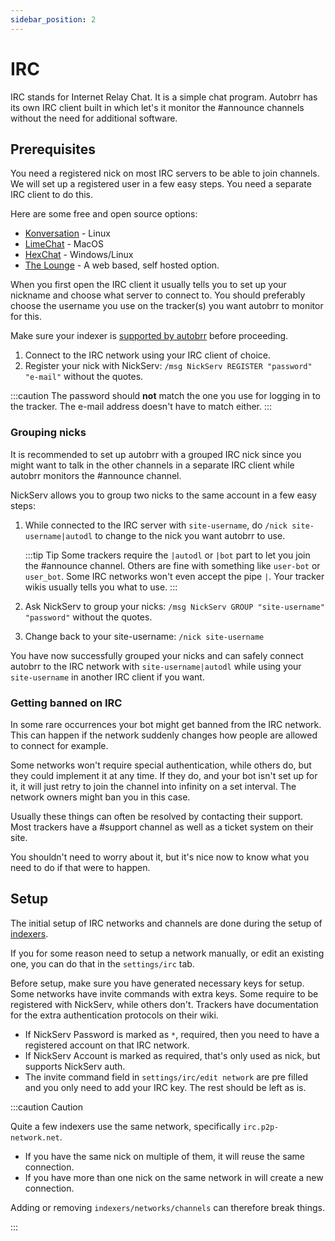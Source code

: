 ```yaml
---
sidebar_position: 2
---
```


# IRC

IRC stands for Internet Relay Chat. It is a simple chat program. Autobrr has its own IRC client built in which let's it monitor the #announce channels without the need for additional software.

## Prerequisites

You need a registered nick on most IRC servers to be able to join channels. We will set up a registered user in a few easy steps.
You need a separate IRC client to do this.

Here are some free and open source options:

* [Konversation](https://konversation.kde.org/) - Linux
* [LimeChat](http://limechat.net/mac/) - MacOS
* [HexChat](https://hexchat.github.io/) - Windows/Linux
* [The Lounge](https://thelounge.chat) - A web based, self hosted option.

When you first open the IRC client it usually tells you to set up your nickname and choose what server to connect to. You should preferably choose the username you use on the tracker(s) you want autobrr to monitor for this.

Make sure your indexer is [supported by autobrr](../configuration/indexers.md) before proceeding.

1. Connect to the IRC network using your IRC client of choice.
2. Register your nick with NickServ: `/msg NickServ REGISTER "password" "e-mail"` without the quotes.

:::caution
The password should **not** match the one you use for logging in to the tracker.
The e-mail address doesn't have to match either.
:::

### Grouping nicks

It is recommended to set up autobrr with a grouped IRC nick since you might want to talk in the other channels in a separate IRC client while autobrr monitors the #announce channel.

NickServ allows you to group two nicks to the same account in a few easy steps:

1. While connected to the IRC server with `site-username`, do `/nick site-username|autodl` to change to the nick you want autobrr to use.

    :::tip Tip
    Some trackers require the `|autodl` or `|bot` part to let you join the #announce channel. Others are fine with something like `user-bot` or `user_bot`. Some IRC networks won't even accept the pipe `|`. Your tracker wikis usually tells you what to use.
    :::

2. Ask NickServ to group your nicks: `/msg NickServ GROUP "site-username" "password"` without the quotes.
3. Change back to your site-username: `/nick site-username`

You have now successfully grouped your nicks and can safely connect autobrr to the IRC network with `site-username|autodl` while using your `site-username` in another IRC client if you want.

### Getting banned on IRC

In some rare occurrences your bot might get banned from the IRC network. This can happen if the network suddenly changes how people are allowed to connect for example.

Some networks won't require special authentication, while others do, but they could implement it at any time. If they do, and your bot isn't set up for it, it will just retry to join the channel into infinity on a set interval. The network owners might ban you in this case.

Usually these things can often be resolved by contacting their support. Most trackers have a #support channel as well as a ticket system on their site.

You shouldn't need to worry about it, but it's nice now to know what you need to do if that were to happen.

## Setup

The initial setup of IRC networks and channels are done during the setup of [indexers](../configuration/indexers.md).

If you for some reason need to setup a network manually, or edit an existing one, you can do that in the `settings/irc` tab.

Before setup, make sure you have generated necessary keys for setup. Some networks have invite commands with extra keys. Some require to be registered with NickServ, while others don't. Trackers have documentation for the extra authentication protocols on their wiki.

* If NickServ Password is marked as `*`, required, then you need to have a registered account on that IRC network.
* If NickServ Account is marked as required, that's only used as nick, but supports NickServ auth.
* The invite command field in `settings/irc/edit network` are pre filled and you only need to add your IRC key. The rest should be left as is.

:::caution Caution

Quite a few indexers use the same network, specifically `irc.p2p-network.net`.

* If you have the same nick on multiple of them, it will reuse the same connection.
* If you have more than one nick on the same network in will create a new connection.

Adding or removing `indexers/networks/channels` can therefore break things.

:::
